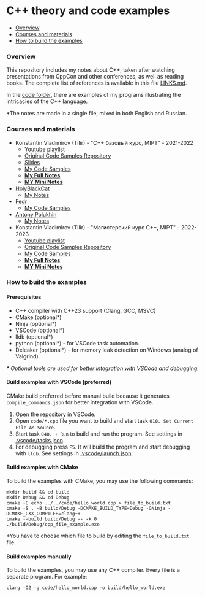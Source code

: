# C++ theory and code examples

- [Overview](#overview)
- [Courses and materials](#courses-and-materials)
- [How to build the examples](#how-to-build-the-examples)

### Overview

This repository includes my notes about C++, taken after watching presentations from CppCon and other conferences, as well as reading books. The complete list of references is available in this file [LINKS.md](/LINKS.md).

In the [code folder](/code), there are examples of my programs illustrating the intricacies of the C++ language.

*The notes are made in a single file, mixed in both English and Russian.

### Courses and materials

- Konstantin Vladimirov (Tilir) - "C++ базовый курс, MIPT" - 2021-2022
  - [Youtube playlist](https://www.youtube.com/playlist?list=PL3BR09unfgciJ1_K_E914nohpiOiHnpsK)
  - [Original Code Samples Repository](https://github.com/tilir/cpp-graduate)
  - [Slides](https://sourceforge.net/projects/cpp-lects-rus/files/cpp-graduate/)
  - [My Code Samples](/code/tilir_basics/)
  - [**My Full Notes**](TILIR_BASICS_FULL.md)
  - [**MY Mini Notes**](TILIR_BASICS_MINI.md)
- [HolyBlackCat](https://github.com/HolyBlackCat)
  - [My Notes](HolyBlackCat.md)
- [Fedr](https://github.com/Fedr)
  - [My Code Samples](/code/fedr/)
- [Antony Polukhin](https://github.com/apolukhin)
  - [My Notes](POLUKHIN.md)
- Konstantin Vladimirov (Tilir) - "Магистерский курс C++, MIPT" - 2022-2023
  - [Youtube playlist](https://www.youtube.com/playlist?list=PL3BR09unfgcgf7R88ZQRQqWOdLy4pRW2h)
  - [Original Code Samples Repository](https://github.com/tilir/cpp-masters)
  - [My Code Samples](/code/tilir_masters/)
  - [**My Full Notes**](TILIR_MASTERS_FULL.md)
  - [**MY Mini Notes**](TILIR_MASTERS_MINI.md)

### How to build the examples

#### Prerequisites

- C++ compiler with C++23 support (Clang, GCC, MSVC)
- CMake (optional*)
- Ninja (optional*)
- VSCode (optional*)
- lldb (optional*)
- python (optional*) - for VSCode task automation.
- Deleaker (optional*) - for memory leak detection on Windows (analog of Valgrind).

_* Optional tools are used for better integration with VSCode and debugging._

#### Build examples with VSCode (preferred)

CMake build preferred before manual build because it generates `compile_commands.json` for better integration with VSCode.

1. Open the repository in VSCode.
2. Open `code/*.cpp` file you want to build and start task `010. Set Current File As Source`.
3. Start task `040. + Run` to build and run the program. See settings in [.vscode/tasks.json](.vscode/tasks.json).
4. For debugging press `F5`. It will build the program and start debugging with `lldb`. See settings in [.vscode/launch.json](.vscode/launch.json).

#### Build examples with CMake

To build the examples with CMake, you may use the following commands:

```
mkdir build && cd build
mkdir Debug && cd Debug
cmake -E echo ../../code/hello_world.cpp > file_to_build.txt
cmake -S . -B build/Debug -DCMAKE_BUILD_TYPE=Debug -GNinja -DCMAKE_CXX_COMPILER=clang++
cmake --build build/Debug -- -k 0
./build/Debug/cpp_file_example.exe
```

*You have to choose which file to build by editing the `file_to_build.txt` file.

#### Build examples manually

To build the examples, you may use any C++ compiler. Every file is a separate program. For example:

```
clang -O2 -g code/hello_world.cpp -o build/hello_world.exe
```
